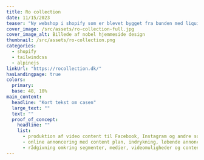 ```yaml
---
title: Ro collection
date: 11/15/2023
teaser: "Ny webshop i shopify som er blevet bygget fra bunden med liquid kode, tailwindcss samt alpinejs. Siden er blevt bygget i et samarbejde med nomilk."
cover_image: /src/assets/ro-collection-full.jpg
cover_image_alt: Billede af nobel hjemmeside design
thumbnail: /src/assets/ro-collection.png
categories:
  - shopify
  - tailwindcss
  - alpinejs
linkUrl: "https://rocollection.dk/"
hasLandingpage: true
colors:
  primary:
  base: 48, 10%
main_content:
  headline: "Kort tekst om casen"
  large_text: ""
  text: ""
  proof_of_concept:
    headline: ""
    list:
      - produktion af video content til Facebook, Instagram og andre sociale medier
      - online annoncering med content plan, indrykning, løbende annonce optimering samt effektiv statistik på resultater
      - rådgivning omkring segmenter, medier, videomuligheder og content strategi
---
```


